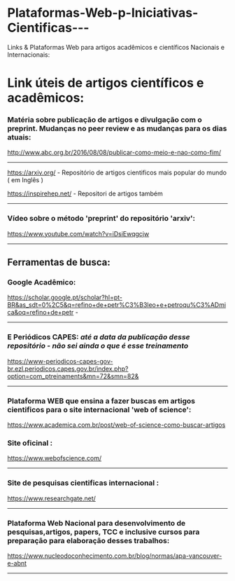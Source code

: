 # Plataformas-Web-p-Iniciativas-Cientificas---
Links &amp; Plataformas Web para artigos acadêmicos e científicos Nacionais e Internacionais:

# Link úteis de artigos científicos e acadêmicos:

### Matéria sobre publicação de artigos e divulgação com o preprint. Mudanças no peer review e as mudanças para os dias atuais:

http://www.abc.org.br/2016/08/08/publicar-como-meio-e-nao-como-fim/
***
https://arxiv.org/  - Repositório de artigos cientificos mais popular do mundo  ( em Inglês )

https://inspirehep.net/ - Repositori de artigos também
***
### Vídeo sobre o método 'preprint' do repositório 'arxiv':
https://www.youtube.com/watch?v=iDsiEwqgcjw
***
## Ferramentas de busca:
### Google Acadêmico:

https://scholar.google.pt/scholar?hl=pt-BR&as_sdt=0%2C5&q=refino+de+petr%C3%B3leo+e+petroqu%C3%ADmica&oq=refino+de+petr  - 
***

### E Periódicos CAPES:   _até a data da publicação desse repositório - não sei ainda o que é esse treinamento_
https://www-periodicos-capes-gov-br.ezl.periodicos.capes.gov.br/index.php?option=com_ptreinaments&mn=72&smn=82&
***
### Plataforma WEB que ensina a fazer buscas em artigos cientificos para o site internacional 'web of science':
https://www.academica.com.br/post/web-of-science-como-buscar-artigos

### Site oficinal :
https://www.webofscience.com/
***
### Site de pesquisas cientificas internacional :
   https://www.researchgate.net/
***      
### Plataforma Web Nacional para desenvolvimento de pesquisas,artigos, papers, TCC e inclusive cursos para preparação para elaboração desses trabalhos:
https://www.nucleodoconhecimento.com.br/blog/normas/apa-vancouver-e-abnt
***


